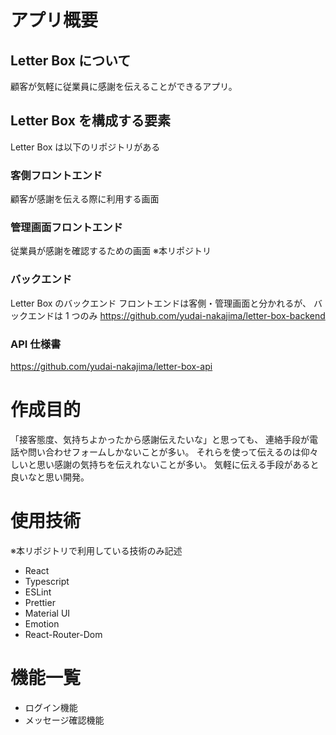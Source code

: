 # アプリ概要

## Letter Box について

顧客が気軽に従業員に感謝を伝えることができるアプリ。

## Letter Box を構成する要素

Letter Box は以下のリポジトリがある

### 客側フロントエンド

顧客が感謝を伝える際に利用する画面

### 管理画面フロントエンド

従業員が感謝を確認するための画面
※本リポジトリ

### バックエンド

Letter Box のバックエンド
フロントエンドは客側・管理画面と分かれるが、
バックエンドは 1 つのみ
https://github.com/yudai-nakajima/letter-box-backend

### API 仕様書

https://github.com/yudai-nakajima/letter-box-api

# 作成目的

「接客態度、気持ちよかったから感謝伝えたいな」と思っても、
連絡手段が電話や問い合わせフォームしかないことが多い。
それらを使って伝えるのは仰々しいと思い感謝の気持ちを伝えれないことが多い。
気軽に伝える手段があると良いなと思い開発。

# 使用技術

※本リポジトリで利用している技術のみ記述

- React
- Typescript
- ESLint
- Prettier
- Material UI
- Emotion
- React-Router-Dom

# 機能一覧

- ログイン機能
- メッセージ確認機能

